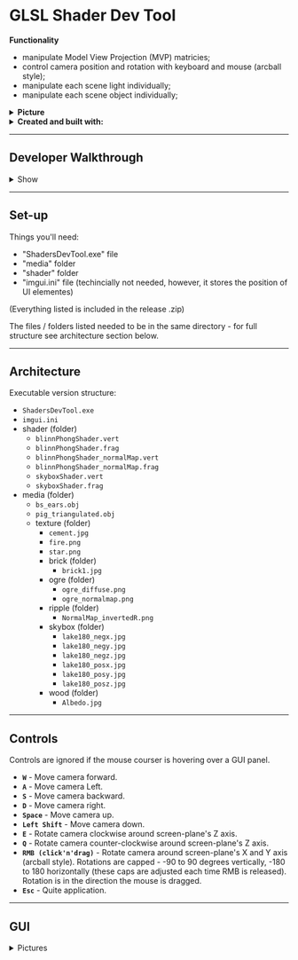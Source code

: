 # GLSL Shader Dev Tool
<short description>

 **Functionality**
- manipulate Model View Projection (MVP) matricies;
- control camera position and rotation with keyboard and mouse (arcball style);
- manipulate each scene light individually;
- manipulate each scene object individually;
 
  
<details>
 <summary><b>Picture</b></summary>
<img src="">
</details>

<details>
<summary><b>Created and built with:</b></summary>
  
- OS - Windows 10 Home (v.21H1)
- IDE - Microsoft Visual Studio Community 2019 (v.16.8.3)
- ISO C++ 14 Standard
- OpenGL 4.6 (w/ Glad v.0.1.35 GLFW v.3.3.6, GLM v.0.9.8; GLFW built using CMake v.3.22.2)
- Dear ImGui v.1.87 WIP
- stb_image v.2.19
</details>
  
---
## Developer Walkthrough

<details>
 <summary>Show</summary>
 
[![Project developer walkthrough]()]()

</details>

---

## Set-up

Things you'll need: 
 - "ShadersDevTool.exe" file
 - "media" folder
 - "shader" folder
 - "imgui.ini" file (techincially not needed, however, it stores the position of UI elementes)

(Everything listed is included in the release .zip)
 
The files / folders listed needed to be in the same directory - for full structure see architecture section below.
 
  
---
## Architecture

Executable version structure:
- `ShadersDevTool.exe`
- `imgui.ini`
- shader (folder) 
  - `blinnPhongShader.vert`
  - `blinnPhongShader.frag`
  - `blinnPhongShader_normalMap.vert`
  - `blinnPhongShader_normalMap.frag`
  - `skyboxShader.vert`
  - `skyboxShader.frag`
- media (folder)
  - `bs_ears.obj`
  - `pig_triangulated.obj`
  - texture (folder)
    - `cement.jpg`
    - `fire.png`
    - `star.png`
    - brick (folder)
      - `brick1.jpg`
    - ogre (folder)
      - `ogre_diffuse.png`
      - `ogre_normalmap.png`
    - ripple (folder)
      - `NormalMap_invertedR.png`
    - skybox (folder)
      - `lake180_negx.jpg`
      - `lake180_negy.jpg`
      - `lake180_negz.jpg`
      - `lake180_posx.jpg`
      - `lake180_posy.jpg`
      - `lake180_posz.jpg`
    - wood (folder)
      - `Albedo.jpg`
 
---
## Controls
Controls are ignored if the mouse courser is hovering over a GUI panel.
- **`W`** - Move camera forward.
- **`A`** - Move camera Left.
- **`S`** - Move camera backward.
- **`D`** - Move camera right.
- **`Space`** - Move camera up.
- **`Left Shift`** - Move camera down.
- **`E`** - Rotate camera clockwise around screen-plane's Z axis.
- **`Q`** - Rotate camera counter-clockwise around screen-plane's Z axis.
- **`RMB (click'n'drag)`** - Rotate camera around screen-plane's X and Y axis (arcball style). Rotations are capped - -90 to 90 degrees vertically, -180 to 180 horizontally (these caps are adjusted each time RMB is released). Rotation is in the direction the mouse is dragged.
- **`Esc`** - Quite application.

---
## GUI
  

<details>
<summary>Pictures</summary>

<img src="" alt="Camera data" width="" height="">

<img src="" alt="Object hierarchy" width="" height="">

<img src="" alt="UI Debug Info" width="" height="">
</details>
  
  
